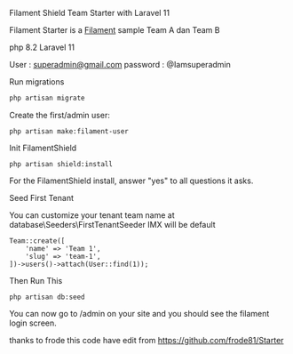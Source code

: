  Filament Shield Team Starter with Laravel 11

Filament Starter is a [Filament](https://filamentphp.com/) 
sample Team A dan Team B

php 8.2
Laravel 11

User : superadmin@gmail.com
password : 
@Iamsuperadmin


Run migrations

```bash
php artisan migrate
```

Create the first/admin user:

```
php artisan make:filament-user
```

Init FilamentShield

```
php artisan shield:install
```


For the FilamentShield install, answer "yes" to all questions it asks.



Seed First Tenant 


You can customize your tenant team name at database\Seeders\FirstTenantSeeder IMX will be default



```
Team::create([
    'name' => 'Team 1',
    'slug' => 'team-1',
])->users()->attach(User::find(1));

```

Then Run This

```
php artisan db:seed
```

You can now go to /admin on your site and you should see the filament 
login screen. 

thanks to frode
this code have edit from https://github.com/frode81/Starter

